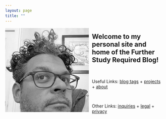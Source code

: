 ```yaml
---
layout: page
title: ""
---
```


<img src="assets/images/profile.jpg" alt="My Image" width="270" align="left" style="margin: 0px 10px 0px 0px;" /> 
<h2> Welcome to my personal site and home of the Further Study Required Blog!</h2>

<br>

Useful Links: <a href="https://dmartinezphd.github.io/tags">blog tags</a> + <a href="https://dmartinezphd.github.io/projects">projects</a> + <a href="https://dmartinezphd.github.io/about">about</a>

<br>


Other Links: <a href="https://dmartinezphd.github.io/business">inquiries</a> + <a href="https://dmartinezphd.github.io/legal">legal</a> + <a href="https://dmartinezphd.github.io/privacy">privacy</a>
